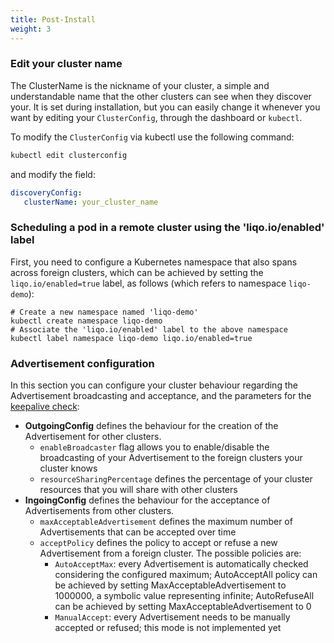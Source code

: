 ```yaml
---
title: Post-Install 
weight: 3
---
```


### Edit your cluster name

The ClusterName is the nickname of your cluster, a simple and understandable name that the other clusters can see when they discover your.
It is set during installation, but you can easily change it whenever you want by editing your `ClusterConfig`, through the dashboard or `kubectl`.

To modify the `ClusterConfig` via kubectl use the following command:
```bash
kubectl edit clusterconfig
```
and modify the field: 
```yaml
discoveryConfig: 
   clusterName: your_cluster_name
```

### Scheduling a pod in a remote cluster using the 'liqo.io/enabled' label

First, you need to configure a Kubernetes namespace that also spans across foreign clusters, which can be achieved by setting the `liqo.io/enabled=true` label, as follows (which refers to namespace `liqo-demo`):

```
# Create a new namespace named 'liqo-demo'
kubectl create namespace liqo-demo
# Associate the 'liqo.io/enabled' label to the above namespace
kubectl label namespace liqo-demo liqo.io/enabled=true
```

### Advertisement configuration

In this section you can configure your cluster behaviour regarding the Advertisement broadcasting and acceptance,
and the parameters for the [keepalive check](#keepalive-check):
* **OutgoingConfig** defines the behaviour for the creation of the Advertisement for other clusters.
  - `enableBroadcaster` flag allows you to enable/disable the broadcasting of your Advertisement to the foreign clusters your cluster knows
  - `resourceSharingPercentage` defines the percentage of your cluster resources that you will share with other clusters
* **IngoingConfig** defines the behaviour for the acceptance of Advertisements from other clusters.
  - `maxAcceptableAdvertisement` defines the maximum number of Advertisements that can be accepted over time
  - `acceptPolicy` defines the policy to accept or refuse a new Advertisement from a foreign cluster. The possible policies are:
    - `AutoAcceptMax`: every Advertisement is automatically checked considering the configured maximum;
    AutoAcceptAll policy can be achieved by setting MaxAcceptableAdvertisement to 1000000, a symbolic value representing infinite; AutoRefuseAll can be achieved by setting MaxAcceptableAdvertisement to 0
    - `ManualAccept`: every Advertisement needs to be manually accepted or refused; this mode is not implemented yet